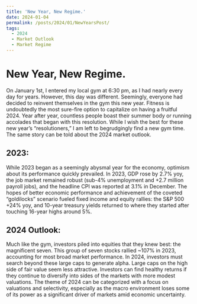 ```yaml
---
title: 'New Year, New Regime.'
date: 2024-01-04
permalink: /posts/2024/01/NewYearsPost/
tags:
  - 2024
  - Market Outlook
  - Market Regime
---
```


New Year, New Regime.
======

On January 1st, I entered my local gym at 6:30 pm, as I had nearly every day for years. However, this day was different. Seemingly, everyone had decided to reinvent themselves in the gym this new year. Fitness is undoubtedly the most sure-fire option to capitalize on having a fruitful 2024. Year after year, countless people boast their summer body or running accolades that began with this resolution. While I wish the best for these new year’s “resolutioners,” I am left to begrudgingly find a new gym time. The same story can be told about the 2024 market outlook.

2023:
------

While 2023 began as a seemingly abysmal year for the economy, optimism about its performance quickly prevailed. In 2023, GDP rose by 2.7% yoy, the job market remained robust (sub-4% unemployment and +2.7 million payroll jobs), and the headline CPI was reported at 3.1% in December. The hopes of better economic performance and achievement of the coveted “goldilocks” scenario fueled fixed income and equity rallies: the S&P 500 +24% yoy, and 10-year treasury yields returned to where they started after touching 16-year highs around 5%. 


2024 Outlook:
------


Much like the gym, investors piled into equities that they knew best: the magnificent seven. This group of seven stocks rallied ~107% in 2023, accounting for most broad market performance. In 2024, investors must search beyond these large caps to generate alpha. Large caps on the high side of fair value seem less attractive. Investors can find healthy returns if they continue to diversify into sides of the markets with more modest valuations. The theme of 2024 can be categorized with a focus on valuations and selectivity, especially as the macro environment loses some of its power as a significant driver of markets amid economic uncertainty.


